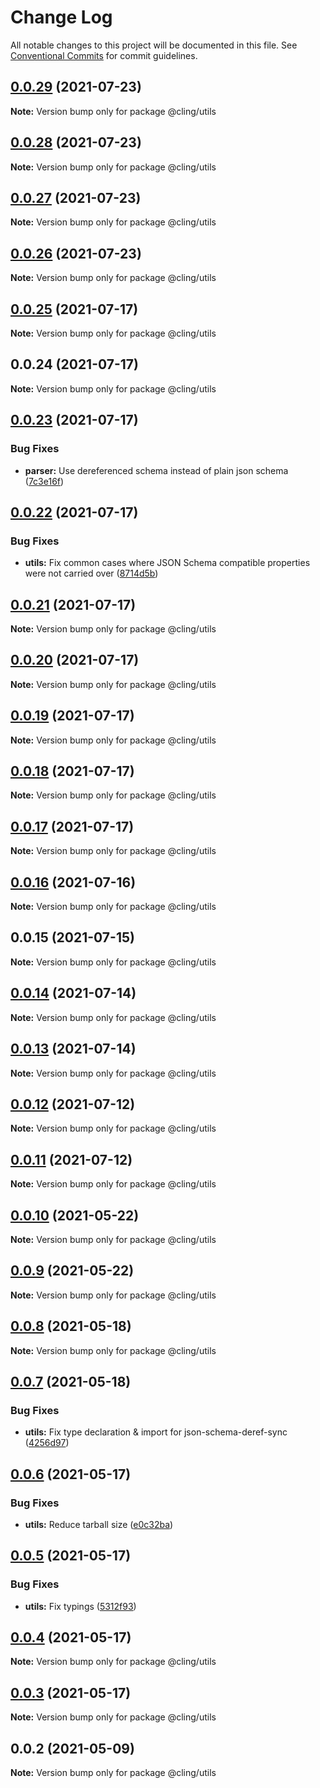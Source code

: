 # Change Log

All notable changes to this project will be documented in this file.
See [Conventional Commits](https://conventionalcommits.org) for commit guidelines.

## [0.0.29](https://github.com/simonlovesyou/cling/compare/@cling/utils@0.0.28...@cling/utils@0.0.29) (2021-07-23)

**Note:** Version bump only for package @cling/utils





## [0.0.28](https://github.com/simonlovesyou/cling/compare/@cling/utils@0.0.27...@cling/utils@0.0.28) (2021-07-23)

**Note:** Version bump only for package @cling/utils





## [0.0.27](https://github.com/simonlovesyou/cling/compare/@cling/utils@0.0.26...@cling/utils@0.0.27) (2021-07-23)

**Note:** Version bump only for package @cling/utils





## [0.0.26](https://github.com/simonlovesyou/cling/compare/@cling/utils@0.0.25...@cling/utils@0.0.26) (2021-07-23)

**Note:** Version bump only for package @cling/utils





## [0.0.25](https://github.com/simonlovesyou/cling/compare/@cling/utils@0.0.24...@cling/utils@0.0.25) (2021-07-17)

**Note:** Version bump only for package @cling/utils





## 0.0.24 (2021-07-17)

**Note:** Version bump only for package @cling/utils





## [0.0.23](https://github.com/simonlovesyou/cling/compare/@cling/utils@0.0.22...@cling/utils@0.0.23) (2021-07-17)


### Bug Fixes

* **parser:** Use dereferenced schema instead of plain json schema ([7c3e16f](https://github.com/simonlovesyou/cling/commit/7c3e16f0b4f65ec86deb5633cf5b0b9ab3703a6a))





## [0.0.22](https://github.com/simonlovesyou/cling/compare/@cling/utils@0.0.21...@cling/utils@0.0.22) (2021-07-17)


### Bug Fixes

* **utils:** Fix common cases where JSON Schema compatible properties were not carried over ([8714d5b](https://github.com/simonlovesyou/cling/commit/8714d5b8d086c34b8c59e2ee13d45326d537d13a))





## [0.0.21](https://github.com/simonlovesyou/cling/compare/@cling/utils@0.0.20...@cling/utils@0.0.21) (2021-07-17)

**Note:** Version bump only for package @cling/utils





## [0.0.20](https://github.com/simonlovesyou/cling/compare/@cling/utils@0.0.19...@cling/utils@0.0.20) (2021-07-17)

**Note:** Version bump only for package @cling/utils





## [0.0.19](https://github.com/simonlovesyou/cling/compare/@cling/utils@0.0.18...@cling/utils@0.0.19) (2021-07-17)

**Note:** Version bump only for package @cling/utils





## [0.0.18](https://github.com/simonlovesyou/cling/compare/@cling/utils@0.0.17...@cling/utils@0.0.18) (2021-07-17)

**Note:** Version bump only for package @cling/utils





## [0.0.17](https://github.com/simonlovesyou/cling/compare/@cling/utils@0.0.16...@cling/utils@0.0.17) (2021-07-17)

**Note:** Version bump only for package @cling/utils





## [0.0.16](https://github.com/simonlovesyou/cling/compare/@cling/utils@0.0.15...@cling/utils@0.0.16) (2021-07-16)

**Note:** Version bump only for package @cling/utils





## 0.0.15 (2021-07-15)

**Note:** Version bump only for package @cling/utils





## [0.0.14](https://github.com/simonlovesyou/cling/compare/@cling/utils@0.0.13...@cling/utils@0.0.14) (2021-07-14)

**Note:** Version bump only for package @cling/utils





## [0.0.13](https://github.com/simonlovesyou/cling/compare/@cling/utils@0.0.12...@cling/utils@0.0.13) (2021-07-14)

**Note:** Version bump only for package @cling/utils





## [0.0.12](https://github.com/simonlovesyou/cling/compare/@cling/utils@0.0.11...@cling/utils@0.0.12) (2021-07-12)

**Note:** Version bump only for package @cling/utils





## [0.0.11](https://github.com/simonlovesyou/cling/compare/@cling/utils@0.0.10...@cling/utils@0.0.11) (2021-07-12)

**Note:** Version bump only for package @cling/utils





## [0.0.10](https://github.com/simonlovesyou/cling/compare/@cling/utils@0.0.9...@cling/utils@0.0.10) (2021-05-22)

**Note:** Version bump only for package @cling/utils





## [0.0.9](https://github.com/simonlovesyou/cling/compare/@cling/utils@0.0.8...@cling/utils@0.0.9) (2021-05-22)

**Note:** Version bump only for package @cling/utils





## [0.0.8](https://github.com/simonlovesyou/cling/compare/@cling/utils@0.0.7...@cling/utils@0.0.8) (2021-05-18)

**Note:** Version bump only for package @cling/utils





## [0.0.7](https://github.com/simonlovesyou/cling/compare/@cling/utils@0.0.6...@cling/utils@0.0.7) (2021-05-18)


### Bug Fixes

* **utils:** Fix type declaration & import for json-schema-deref-sync ([4256d97](https://github.com/simonlovesyou/cling/commit/4256d97adfcd15cbd79cc0b0482ea1d4ff5ca64f))





## [0.0.6](https://github.com/simonlovesyou/cling/compare/@cling/utils@0.0.5...@cling/utils@0.0.6) (2021-05-17)


### Bug Fixes

* **utils:** Reduce tarball size ([e0c32ba](https://github.com/simonlovesyou/cling/commit/e0c32bab907587e63e07ef7f2402762f7879fce0))





## [0.0.5](https://github.com/simonlovesyou/cling/compare/@cling/utils@0.0.4...@cling/utils@0.0.5) (2021-05-17)


### Bug Fixes

* **utils:** Fix typings ([5312f93](https://github.com/simonlovesyou/cling/commit/5312f9374c562fa3321a634665780f19177a3efe))





## [0.0.4](https://github.com/simonlovesyou/cling/compare/@cling/utils@0.0.3...@cling/utils@0.0.4) (2021-05-17)

**Note:** Version bump only for package @cling/utils





## [0.0.3](https://github.com/simonlovesyou/cling/compare/@cling/utils@0.0.2...@cling/utils@0.0.3) (2021-05-17)

**Note:** Version bump only for package @cling/utils





## 0.0.2 (2021-05-09)

**Note:** Version bump only for package @cling/utils
